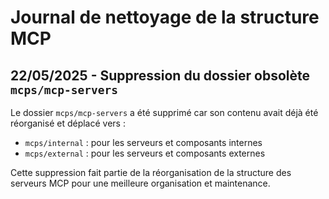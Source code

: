 # Journal de nettoyage de la structure MCP

## 22/05/2025 - Suppression du dossier obsolète `mcps/mcp-servers`

Le dossier `mcps/mcp-servers` a été supprimé car son contenu avait déjà été réorganisé et déplacé vers :
- `mcps/internal` : pour les serveurs et composants internes
- `mcps/external` : pour les serveurs et composants externes

Cette suppression fait partie de la réorganisation de la structure des serveurs MCP pour une meilleure organisation et maintenance.